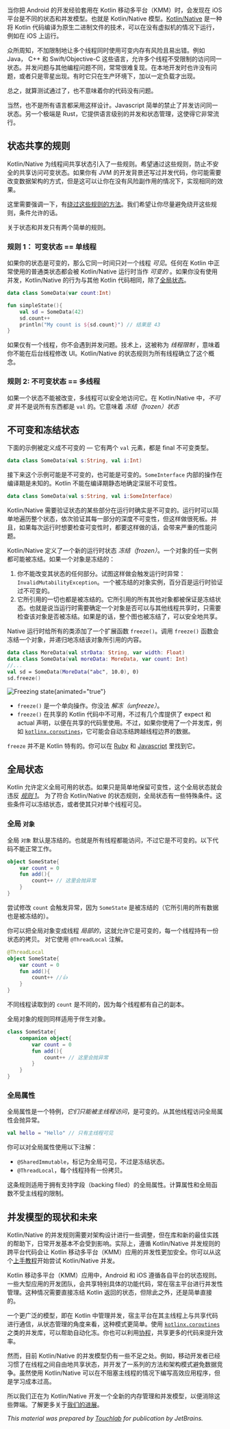 [//]: # (title: Concurrency overview)
[//]: # (auxiliary-id: Concurrency_Overview)

当你把 Android 的开发经验套用在 Kotlin 移动多平台（KMM）时，会发现在 iOS 平台是不同的状态和并发模型。也就是 Kotlin/Native 模型。[Kotlin/Native](https://kotlinlang.org/docs/reference/native-overview.html) 是一种将 Kotlin 代码编译为原生二进制文件的技术，可以在没有虚拟机的情况下运行，例如在 iOS 上运行。

众所周知，不加限制地让多个线程同时使用可变内存有风险且易出错。例如 Java， C++ 和 Swift/Objective-C 这些语言，允许多个线程不受限制的访问同一状态。并发问题与其他编程问题不同，常常很难复现。在本地开发时也许没有问题，或者只是零星出现。有时它只在生产环境下，加以一定负载才出现。

总之，就算测试通过了，也不意味着你的代码没有问题。

当然，也不是所有语言都采用这样设计。Javascript 简单的禁止了并发访问同一状态。另一个极端是 Rust，它提供语言级别的并发和状态管理，这使得它非常流行。

## 状态共享的规则 

Kotlin/Native 为线程间共享状态引入了一些规则。希望通过这些规则，防止不安全的共享访问可变状态。如果你有 JVM 的开发背景还写过并发代码，你可能需要改变数据架构的方式，但是这可以让你在没有风险副作用的情况下，实现相同的效果。

这里需要强调一下，有[绕过这些规则的方法](concurrent-mutability.md)。我们希望让你尽量避免绕开这些规则，条件允许的话。

关于状态和并发只有两个简单的规则。

### 规则 1： 可变状态 == 单线程

如果你的状态是可变的，那么它同一时间只对一个线程 _可见_。任何在 Kotlin 中正常使用的普通类状态都会被 Kotlin/Native 运行时当作 _可变的_ 。如果你没有使用并发，Kotlin/Native 的行为与其他 Kotlin 代码相同，除了[全局状态](#global-state)。

```kotlin
data class SomeData(var count:Int)

fun simpleState(){
    val sd = SomeData(42)
    sd.count++
    println("My count is ${sd.count}") // 结果是 43
}
```

如果仅有一个线程，你不会遇到并发问题。技术上，这被称为 _线程限制_ ，意味着你不能在后台线程修改 UI。Kotlin/Native 的状态规则为所有线程确立了这个概念。

### 规则 2: 不可变状态 == 多线程

如果一个状态不能被改变，多线程可以安全地访问它。在 Kotlin/Native 中，_不可变_ 并不是说所有东西都是 `val` 的。它意味着 _冻结（frozen）状态_

## 不可变和冻结状态

下面的示例被定义成不可变的 — 它有两个 `val` 元素，都是 final 不可变类型。

```kotlin
data class SomeData(val s:String, val i:Int)
```

接下来这个示例可能是不可变的，也可能是可变的。`SomeInterface` 内部的操作在编译期是未知的。Kotlin 不能在编译期静态地确定深层不可变性。

```kotlin
data class SomeData(val s:String, val i:SomeInterface)
```

Kotlin/Native 需要验证状态的某些部分在运行时确实是不可变的。运行时可以简单地遍历整个状态，依次验证其每一部分的深度不可变性，但这样做很死板。并且，如果每次运行时想要检查可变性时，都要这样做的话，会带来严重的性能问题。

Kotlin/Native 定义了一个新的运行时状态 _冻结（frozen）_。一个对象的任一实例都可能被冻结。如果一个对象是冻结的：

1. 你不能改变其状态的任何部分。试图这样做会触发运行时异常：`InvalidMutabilityException`。一个被冻结的对象实例，百分百是运行时验证过不可变的。
2. 它所引用的一切也都是被冻结的。它所引用的所有其他对象都被保证是冻结状态。也就是说当运行时需要确定一个对象是否可以与其他线程共享时，只需要检查该对象是否被冻结。如果是的话，整个图也被冻结了，可以安全地共享。

Native 运行时给所有的类添加了一个扩展函数 `freeze()`。调用 `freeze()` 函数会冻结一个对象，并递归地冻结该对象所引用的内容。

```kotlin
data class MoreData(val strData: String, var width: Float)
data class SomeData(val moreData: MoreData, var count: Int)
//...
val sd = SomeData(MoreData("abc", 10.0), 0)
sd.freeze()
```

![Freezing state](freezing-state.png){animated="true"}

* `freeze()` 是一个单向操作。你没法 _解冻（unfreeze）_。
* `freeze()` 在共享的 Kotlin 代码中不可用，不过有几个库提供了 expect 和 actual 声明，以便在共享的代码里使用。不过，如果你使用了一个并发库，例如 [`kotlinx.coroutines`](https://github.com/Kotlin/kotlinx.coroutines)，它可能会自动冻结跨越线程边界的数据。

`freeze` 并不是 Kotlin 特有的。你可以在 [Ruby](https://www.honeybadger.io/blog/when-to-use-freeze-and-frozen-in-ruby/) 和 [Javascript](https://developer.mozilla.org/en-US/docs/Web/JavaScript/Reference/Global_Objects/Object/freeze) 里找到它。

## 全局状态

Kotlin 允许定义全局可用的状态。如果只是简单地保留可变性，这个全局状态就会违反 [_规则 1_](#rule-1-mutable-state-1-thread)。
为了符合 Kotlin/Native 的状态规则，全局状态有一些特殊条件。这些条件可以冻结状态，或者使其只对单个线程可见。

### 全局 `对象`

全局 `对象` 默认是冻结的。也就是所有线程都能访问，不过它是不可变的。以下代码不能正常工作。

```kotlin
object SomeState{
    var count = 0
    fun add(){
        count++ // 这里会抛异常
    }
}
```

尝试修改 `count` 会触发异常，因为 `SomeState` 是被冻结的（它所引用的所有数据也是被冻结的）。

你可以把全局对象变成线程 _局部的_，这就允许它是可变的，每一个线程持有一份状态的拷贝。
对它使用 `@ThreadLocal` 注解。

```kotlin
@ThreadLocal
object SomeState{
    var count = 0
    fun add(){
        count++ //👍
    }
}
```

不同线程读取到的 `count` 是不同的，因为每个线程都有自己的副本。

全局对象的规则同样适用于伴生对象。

```kotlin
class SomeState{
    companion object{
        var count = 0
        fun add(){
            count++ // 这里会抛异常
        }
    }
}
```

### 全局属性

全局属性是一个特例，*它们只能被主线程访问*，是可变的。从其他线程访问全局属性会抛异常。

```kotlin
val hello = "Hello" // 只有主线程可见
```

你可以对全局属性使用以下注解：

* `@SharedImmutable`，标记为全局可见，不过是冻结状态。
* `@ThreadLocal`，每个线程持有一份拷贝。

这条规则适用于拥有支持字段（backing filed）的全局属性。计算属性和全局函数不受主线程的限制。

## 并发模型的现状和未来

Kotlin/Native 的并发规则需要对架构设计进行一些调整，但在库和新的最佳实践的帮助下，日常开发基本不会受到影响。实际上，遵循 Kotlin/Native 并发规则的跨平台代码会让 Kotlin 移动多平台（KMM）应用的并发性更加安全。你可以从这个[上手教程](https://play.kotlinlang.org/hands-on/Kotlin%20Native%20Concurrency/)开始尝试 Kotlin/Native 并发。

Kotlin 移动多平台（KMM）应用中，Android 和 iOS 遵循各自平台的状态规则。一些大型应用的开发团队，会共享特别具体的功能代码，常在宿主平台进行并发性管理。这种情况需要直接冻结 Kotlin 返回的状态，但除此之外，还是简单直接的。

一个更广泛的模型，即在 Kotlin 中管理并发，宿主平台在其主线程上与共享代码进行通信，从状态管理的角度来看，这种模式更简单。使用 [`kotlinx.coroutines`](https://github.com/Kotlin/kotlinx.coroutines)之类的并发库，可以帮助自动化冻。你也可以利用[协程](https://kotlinlang.org/docs/reference/coroutines/coroutines-guide.html)，共享更多的代码来提升效率。

然而，目前 Kotlin/Native 的并发模型仍有一些不足之处。例如，移动开发者已经习惯了在线程之间自由地共享状态，并开发了一系列的方法和架构模式避免数据竞争。虽然使用 Kotlin/Native 可以在不阻塞主线程的情况下编写高效应用程序，但是学习成本过高。

所以我们正在为 Kotlin/Native 开发一个全新的内存管理和并发模型，以便消除这些弊端。了解更多关于[我们的进展](https://blog.jetbrains.com/kotlin/2020/07/kotlin-native-memory-management-roadmap/)。

_This material was prepared by [Touchlab](https://touchlab.co/) for publication by JetBrains._
